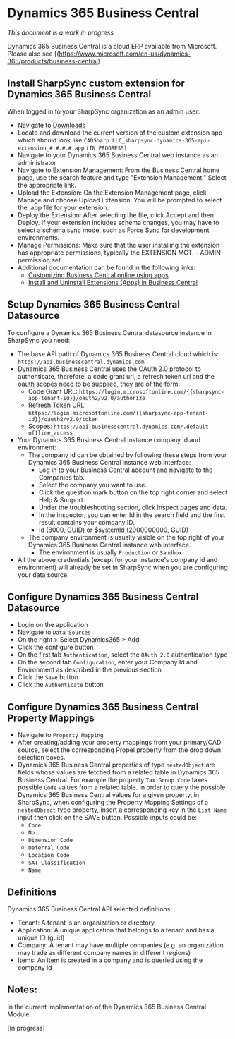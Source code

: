 # Dynamics 365 Business Central

<em>This document is a work in progress</em>

Dynamics 365 Business Central is a cloud ERP available from Microsoft. Please also see [(https://www.microsoft.com/en-us/dynamics-365/products/business-central)

## Install SharpSync custom extension for Dynamics 365 Business Central

When logged in to your SharpSync organization as an admin user:
* Navigate to [Downloads](https://app.sharpsync.net/admin/downloads)
* Locate and download the current version of the custom extension app which should look like `CADSharp LLC_sharpsync-dynamics-365-api-extension_#.#.#.#.app` `(IN PROGRESS)`
* Navigate to your Dynamics 365 Business Central web instance as an administrator
* Navigate to Extension Management: From the Business Central home page, use the search feature and type "Extension Management." Select the appropriate link.
* Upload the Extension: On the Extension Management page, click Manage and choose Upload Extension. You will be prompted to select the .app file for your extension.
* Deploy the Extension: After selecting the file, click Accept and then Deploy. If your extension includes schema changes, you may have to select a schema sync mode, such as Force Sync for development environments.
* Manage Permissions: Make sure that the user installing the extension has appropriate permissions, typically the EXTENSION MGT. - ADMIN permission set.
* Additional documentation can be found in the following links:
   * [Customizing Business Central online using apps](https://learn.microsoft.com/en-us/dynamics365/business-central/ui-extensions)
   * [Install and Uninstall Extensions (Apps) in Business Central](https://learn.microsoft.com/en-us/dynamics365/business-central/ui-extensions-install-uninstall)

## Setup Dynamics 365 Business Central Datasource

To configure a Dynamics 365 Business Central datasource instance in SharpSync you need:
* The base API path of Dynamics 365 Business Central cloud which is: `https://api.businesscentral.dynamics.com`
* Dynamics 365 Business Central uses the OAuth 2.0 protocol to authenticate, therefore, a code grant url, a refresh token url and the oauth scopes need to be supplied, they are of the form:
    * Code Grant URL: `https://login.microsoftonline.com/{{sharpsync-app-tenant-id}}/oauth2/v2.0/authorize`
    * Refresh Token URL: `https://login.microsoftonline.com/{{sharpsync-app-tenant-id}}/oauth2/v2.0/token`
    * Scopes: `https://api.businesscentral.dynamics.com/.default offline_access`
* Your Dynamics 365 Business Central instance company id and environment:
    * The company id can be obtained by following these steps from your Dynamics 365 Business Central instance web interface:
      * Log in to your Business Central account and navigate to the Companies tab.
      * Select the company you want to use.
      * Click the question mark button on the top right corner and select Help & Support.
      * Under the troubleshooting section, click Inspect pages and data.
      * In the inspector, you can enter Id in the search field and the first result contains your company ID.
      * Id (8000, GUID) or $systemId (2000000000, GUID)
    * The company environment is usually visible on the top right of your Dynamics 365 Business Central instance web interface.
      * The environment is usually `Production` or `Sandbox`
* All the above credentials (except for your instance's company id and environment) will already be set in SharpSync when you are configuring your data source.
    

## Configure Dynamics 365 Business Central Datasource

* Login on the application
* Navigate to `Data Sources`
* On the right > Select Dynamics365 > Add
* Click the configure button
* On the first tab `Authentication`, select the `OAuth 2.0` authentication type
* On the second tab `Configuration`, enter your Company Id and Environment as described in the previous section
* Click the `Save` button
* Click the `Authenticate` button

## Configure Dynamics 365 Business Central Property Mappings

* Navigate to `Property Mapping`
* After creating/adding your property mappings from your primary/CAD source, select the corresponding Propel property from the drop down selection boxes.
* Dynamics 365 Business Central properties of type `nestedObject` are fields whose values are fetched from a related table in Dynamics 365 Business Central. For example the property `Tax Group Code` takes possible `Code` values from a related table. In order to query the possible Dynamics 365 Business Central values for a given property, in SharpSync, when configuring the Property Mapping Settings of a `nestedObject` type property, insert a corresponding key in the `List Name` input then click on the SAVE button. Possible inputs could be:
   * `Code`
   * `No.`
   * `Dimension Code`
   * `Deferral Code`
   * `Location Code`
   * `SAT Classification`
   * `Name`

## Definitions

Dynamics 365 Business Central API selected definitions:

* Tenant: A tenant is an organization or directory.
* Application: A unique application that belongs to a tenant and has a unique ID (guid)
* Company: A tenant may have multiple companies (e.g. an organization may trade as different company names in different regions)
* Items: An item is created in a company and is queried using the company id

## Notes:

In the current implementation of the Dynamics 365 Business Central Module:


[In progress]


